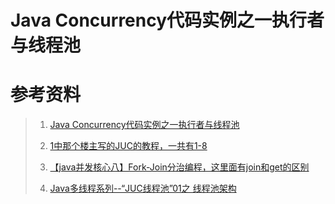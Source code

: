 # Java Concurrency代码实例之一执行者与线程池



# 参考资料

>1. [Java Concurrency代码实例之一执行者与线程池](https://zhuanlan.zhihu.com/p/26724352)
>
>2. [1中那个楼主写的JUC的教程，一共有1-8](https://www.zhihu.com/people/wang-du-du-43-1/posts?page=2)
>
>3. [【java并发核心八】Fork-Join分治编程，这里面有join和get的区别](https://www.cnblogs.com/klbc/p/9797969.html)
>
>4. [Java多线程系列--“JUC线程池”01之 线程池架构](https://www.cnblogs.com/skywang12345/p/3509903.html)